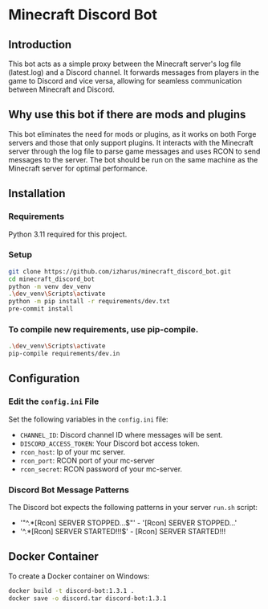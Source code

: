 # Minecraft Discord Bot

## Introduction
This bot acts as a simple proxy between the Minecraft server's log file (latest.log) and a Discord channel. It forwards messages from players in the game to Discord and vice versa, allowing for seamless communication between Minecraft and Discord.

## Why use this bot if there are mods and plugins
This bot eliminates the need for mods or plugins, as it works on both Forge servers and those that only support plugins. It interacts with the Minecraft server through the log file to parse game messages and uses RCON to send messages to the server. The bot should be run on the same machine as the Minecraft server for optimal performance.

## Installation

### Requirements
Python 3.11 required for this project.

### Setup
```bash
git clone https://github.com/izharus/minecraft_discord_bot.git
cd minecraft_discord_bot
python -m venv dev_venv
.\dev_venv\Scripts\activate
python -m pip install -r requirements/dev.txt
pre-commit install
```

### To compile new requirements, use pip-compile.
```bash
.\dev_venv\Scripts\activate
pip-compile requirements/dev.in
```

## Configuration


### Edit the `config.ini` File
Set the following variables in the `config.ini` file:
- `CHANNEL_ID`: Discord channel ID where messages will be sent.
- `DISCORD_ACCESS_TOKEN`: Your Discord bot access token.
- `rcon_host`: Ip of your mc server.
- `rcon_port`: RCON port of your mc-server
- `rcon_secret`: RCON password of your mc-server.

### Discord Bot Message Patterns
The Discord bot expects the following patterns in your server `run.sh` script:
- '"^.*\[Rcon\] SERVER STOPPED\.\.\.$"' - '[Rcon] SERVER STOPPED...'
- '^.*\[Rcon\] SERVER STARTED!!!$' - [Rcon] SERVER STARTED!!!



## Docker Container
To create a Docker container on Windows:
```bash
docker build -t discord-bot:1.3.1 .
docker save -o discord.tar discord-bot:1.3.1
```
